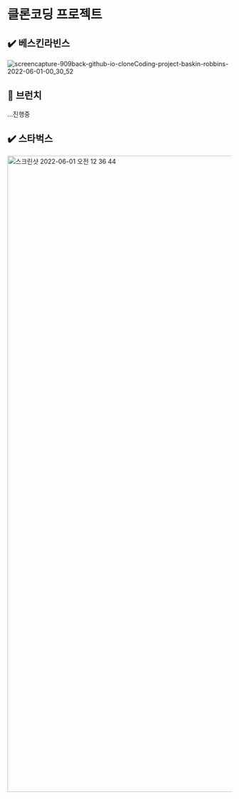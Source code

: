 # 클론코딩 프로젝트

## ✔️ 베스킨라빈스
![screencapture-909back-github-io-cloneCoding-project-baskin-robbins-2022-06-01-00_30_52](https://user-images.githubusercontent.com/91578165/171212816-d057a4b9-9c31-43a7-aa1d-2bb256db73bb.png)

## 🔧 브런치 

...진행중

## ✔️ 스타벅스
<img width="1428" alt="스크린샷 2022-06-01 오전 12 36 44" src="https://user-images.githubusercontent.com/91578165/171213498-2f72486f-2667-443c-b73a-392445eaab17.png">
